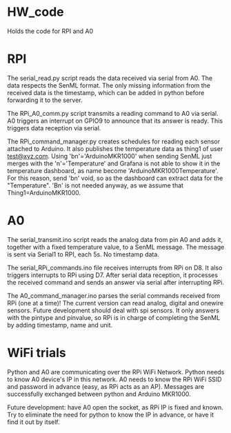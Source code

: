 # HW_code
Holds the code for RPI and A0


# RPI
The serial_read.py script reads the data received via serial from A0. The data respects the SenML format. The only missing information from the received data is the timestamp, which can be added in python before forwarding it to the server.

The RPi_A0_comm.py script transmits a reading command to A0 via serial. A0 triggers an interrupt on GPIO9 to announce that its answer is ready. This triggers data reception via serial.

The RPi_command_manager.py creates schedules for reading each sensor attached to Arduino. It also publishes the temperature data as thing1 of user test@xyz.com. Using 'bn'='ArduinoMKR1000' when sending SenML just merges with the 'n'='Temperature' and Grafana is not able to show it in the temperature dashboard, as name become 'ArduinoMKR1000Temperature'. For this reason, send 'bn' void, so as the dashboard can extract data for the "Temperature". 'Bn' is not needed anyway, as we assume that Thing1=ArduinoMKR1000.

# A0
The serial_transmit.ino script reads the analog data from pin A0 and adds it, together with a fixed temperature value, to a SenML message. The message is sent via Serial1 to RPI, each 5s. No timestamp data.

The serial_RPi_commands.ino file receives interrupts from RPi on D8. It also triggers interrupts to RPi using D7. After serial data reception, it processes the received command and sends an answer via serial after interrupting RPi.

The A0_command_manager.ino parses the serial commands received from RPi (one at a time)! The current version can read analog, digital and onewire sensors. Future development should deal with spi sensors. It only answers with the pintype and pinvalue, so RPi is in charge of completing the SenML by adding timestamp, name and unit. 

# WiFi trials
Python and A0 are communicating over the RPi WiFi Network. Python needs to know A0 device's IP in this network. A0 needs to know the RPi WiFi SSID and password in advance (easy, as RPi acts as an AP). Messages are successfully exchanged between python and Arduino MKR1000.

Future development: have A0 open the socket, as RPi IP is fixed and known. Try to eliminate the need for python to know the IP in advance, or have it find it out by itself.
